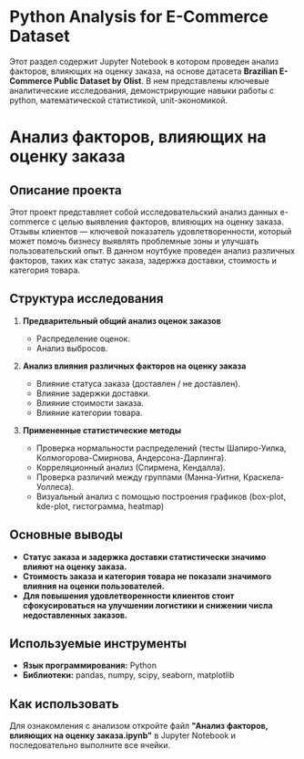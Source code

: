 # Python Analysis for E-Commerce Dataset

Этот раздел содержит Jupyter Notebook в котором проведен анализ факторов, влияющих на оценку заказа, на основе датасета **Brazilian E-Commerce Public Dataset by Olist**. В нем представлены ключевые аналитические исследования, демонстрирующие навыки работы с python, математической статистикой, unit-экономикой.

# Анализ факторов, влияющих на оценку заказа

## Описание проекта  
Этот проект представляет собой исследовательский анализ данных e-commerce с целью выявления факторов, влияющих на оценку заказа.  
Отзывы клиентов — ключевой показатель удовлетворенности, который может помочь бизнесу выявлять проблемные зоны и улучшать пользовательский опыт.
В данном ноутбуке проведен анализ различных факторов, таких как статус заказа, задержка доставки, стоимость и категория товара.

## Структура исследования  
1. **Предварительный общий анализ оценок заказов**  
   - Распределение оценок.  
   - Анализ выбросов.

2. **Анализ влияния различных факторов на оценку заказа**  
   - Влияние статуса заказа (доставлен / не доставлен).  
   - Влияние задержки доставки.
   - Влияние стоимости заказа.
   - Влияние категории товара. 

3. **Примененные статистические методы**  
   - Проверка нормальности распределений (тесты Шапиро-Уилка, Колмогорова-Смирнова, Андерсона-Дарлинга).
   - Корреляционный анализ (Спирмена, Кендалла).
   - Проверка различий между группами (Манна-Уитни, Краскела-Уоллеса).
   - Визуальный анализ с помощью построения графиков (box-plot, kde-plot, гистограмма, heatmap)  

## Основные выводы  
- **Статус заказа и задержка доставки статистически значимо влияют на оценку заказа.**  
- **Стоимость заказа и категория товара не показали значимого влияния на оценки пользователей.**  
- **Для повышения удовлетворенности клиентов стоит сфокусироваться на улучшении логистики и снижении числа недоставленных заказов.**

## Используемые инструменты  
- **Язык программирования:** Python  
- **Библиотеки:** pandas, numpy, scipy, seaborn, matplotlib

## Как использовать 
Для ознакомления с анализом откройте файл **"Анализ факторов, влияющих на оценку заказа.ipynb"** в Jupyter Notebook и последовательно выполните все ячейки.  
